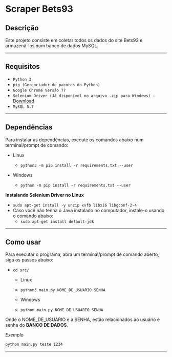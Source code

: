 # Scraper Bets93

## Descrição
Este projeto consiste em coletar todos os dados do site Bets93 e armazená-los num banco de dados MySQL.

---
## Requisitos

* `Python 3`
* `pip (Gerenciador de pacotes do Python)`
* `Google Chrome Versão 77`
* `Selenium Driver (Já disponível no arquivo .zip para Windows) -`[ Download](https://chromedriver.storage.googleapis.com/index.html?path=77.0.3865.40/)
* `MySQL 5.7`
  
---
## Dependências

Para instalar as dependências, execute os comandos abaixo num terminal/prompt de comando:

* Linux
  * `python3 -m pip install -r requirements.txt --user`

* Windows
  * `python -m pip install -r requirements.txt --user`

**Instalando Selenium Driver no Linux**

* `sudo apt-get install -y unzip xvfb libxi6 libgconf-2-4`
* Caso você não tenha o Java instalado no computador, instale-o usando o comando abaixo:
  * `sudo apt-get install default-jdk`

---
## Como usar

Para executar o programa, abra um terminal/prompt de comando aberto, siga os passos abaixo:
* `cd src/`
  * Linux
  * `python3 main.py NOME_DE_USUARIO SENHA`

  * Windows
  * `python main.py NOME_DE_USUARIO SENHA`

Onde o NOME_DE_USUARIO e a SENHA, estão relacionados ao usuário e senha do **BANCO DE DADOS**.

*Exemplo*

`python main.py teste 1234`

---